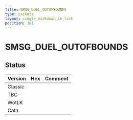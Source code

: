 ```yaml
---
title: SMSG_DUEL_OUTOFBOUNDS
type: packets
layout: single_markdown_in_list
position: 361
---
```


# SMSG_DUEL_OUTOFBOUNDS

## Status

Version | Hex | Comment
---------- | ---------- | ---------- 
Classic |  |  
TBC |  |  
WotLK |  |  
Cata |  |  
